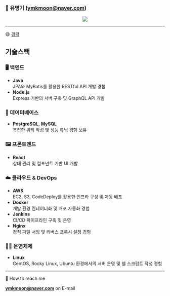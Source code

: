 ### 👋 유명기 **(ymkmoon@naver.com)**

<!--
**ymkmoon/ymkmoon** is a ✨ _special_ ✨ repository because its `README.md` (this file) appears on your GitHub profile.

Here are some ideas to get you started:

- 🔭 I’m currently working on ...
- 🌱 I’m currently learning ...
- 👯 I’m looking to collaborate on ...
- 🤔 I’m looking for help with ...
- 💬 Ask me about ...
- 📫 How to reach me: ...
- 😄 Pronouns: ...
- ⚡ Fun fact: ...
-->

<!-- profile viewers count -->
<div align=center>


![](https://komarev.com/ghpvc/?username=ymkmoon&color=brightgreen)

<!-- [![Hits](https://hits.seeyoufarm.com/api/count/incr/badge.svg?url=https%3A%2F%2Fgithub.com%2Fymkmoon&count_bg=%23BDBDBD&title_bg=%238C8C8C&icon=&icon_color=%23BDBDBD&title=hits&edge_flat=false)](https://hits.seeyoufarm.com) -->

</div>

<!-- Github Stats -->
<!-- [![ymkmoon's github stats](https://github-readme-stats.vercel.app/api?username=ymkmoon&count_private=true&show_icons=true)](https://github.com/ymkmoon/github-readme-stats) -->
<!-- [![Most Used Languages](https://github-readme-stats.vercel.app/api/top-langs/?username=ymkmoon&layout=compact&langs_count=10&hide=css,scss)](https://github.com/ymkmoon/github-readme-stats) -->

<hr>

😄 [경력](https://ymkmoon.github.io/about/)


## 기술스택
### 🖥️ **백엔드**
- **Java**  
  JPA와 MyBatis를 활용한 RESTful API 개발 경험
- **Node.js**  
  Express 기반의 서버 구축 및 GraphQL API 개발

### 🧱 데이터베이스
- **PostgreSQL**, **MySQL**  
  복잡한 쿼리 작성 및 성능 튜닝 경험 보유

### 🖼️ 프론트엔드
- **React**  
  상태 관리 및 컴포넌트 기반 UI 개발

### ☁️ 클라우드 & DevOps
- **AWS**  
  EC2, S3, CodeDeploy를 활용한 인프라 구성 및 자동 배포
- **Docker**  
  개발 환경 컨테이너화 및 배포 자동화 경험
- **Jenkins**  
  CI/CD 파이프라인 구축 및 운영
- **Nginx**  
  정적 파일 서빙 및 리버스 프록시 설정 경험

### 🧑‍💻 운영체제
- **Linux**  
  CentOS, Rocky Linux, Ubuntu 환경에서의 서버 운영 및 쉘 스크립트 작성 경험

<hr>

💬 How to reach me

  **ymkmoon@naver.com** on E-mail
